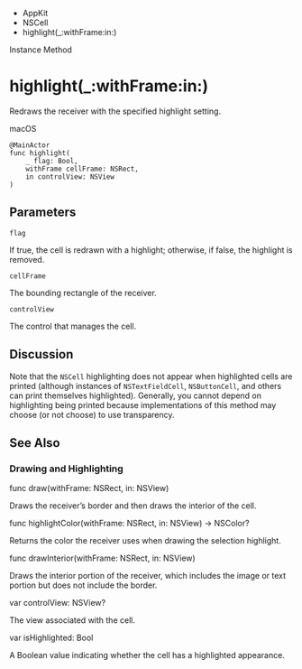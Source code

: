 

- AppKit
- NSCell
-  highlight(\_:withFrame:in:) 

Instance Method

# highlight(\_:withFrame:in:)

Redraws the receiver with the specified highlight setting.

macOS

``` source
@MainActor
func highlight(
    _ flag: Bool,
    withFrame cellFrame: NSRect,
    in controlView: NSView
)
```

## Parameters 

`flag`  

If true, the cell is redrawn with a highlight; otherwise, if false, the highlight is removed.

`cellFrame`  

The bounding rectangle of the receiver.

`controlView`  

The control that manages the cell.

## Discussion

Note that the `NSCell` highlighting does not appear when highlighted cells are printed (although instances of `NSTextFieldCell`, `NSButtonCell`, and others can print themselves highlighted). Generally, you cannot depend on highlighting being printed because implementations of this method may choose (or not choose) to use transparency.

## See Also

### Drawing and Highlighting

func draw(withFrame: NSRect, in: NSView)

Draws the receiver’s border and then draws the interior of the cell.

func highlightColor(withFrame: NSRect, in: NSView) -> NSColor?

Returns the color the receiver uses when drawing the selection highlight.

func drawInterior(withFrame: NSRect, in: NSView)

Draws the interior portion of the receiver, which includes the image or text portion but does not include the border.

var controlView: NSView?

The view associated with the cell.

var isHighlighted: Bool

A Boolean value indicating whether the cell has a highlighted appearance.

